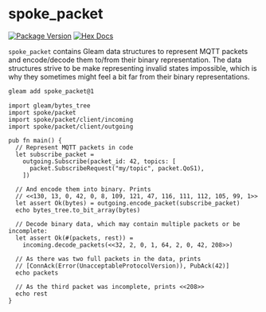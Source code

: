# spoke_packet

[![Package Version](https://img.shields.io/hexpm/v/spoke_packet)](https://hex.pm/packages/spoke_packet)
[![Hex Docs](https://img.shields.io/badge/hex-docs-ffaff3)](https://hexdocs.pm/spoke_packet/)

`spoke_packet` contains Gleam data structures to represent MQTT packets
and encode/decode them to/from their binary representation.
The data structures strive to be make representing invalid states impossible,
which is why they sometimes might feel a bit far from their binary representations.

```sh
gleam add spoke_packet@1
```
```gleam
import gleam/bytes_tree
import spoke/packet
import spoke/packet/client/incoming
import spoke/packet/client/outgoing

pub fn main() {
  // Represent MQTT packets in code
  let subscribe_packet =
    outgoing.Subscribe(packet_id: 42, topics: [
      packet.SubscribeRequest("my/topic", packet.QoS1),
    ])

  // And encode them into binary. Prints
  // <<130, 13, 0, 42, 0, 8, 109, 121, 47, 116, 111, 112, 105, 99, 1>>
  let assert Ok(bytes) = outgoing.encode_packet(subscribe_packet)
  echo bytes_tree.to_bit_array(bytes)

  // Decode binary data, which may contain multiple packets or be incomplete:
  let assert Ok(#(packets, rest)) =
    incoming.decode_packets(<<32, 2, 0, 1, 64, 2, 0, 42, 208>>)

  // As there was two full packets in the data, prints
  // [ConnAck(Error(UnacceptableProtocolVersion)), PubAck(42)]
  echo packets

  // As the third packet was incomplete, prints <<208>>
  echo rest
}
```

